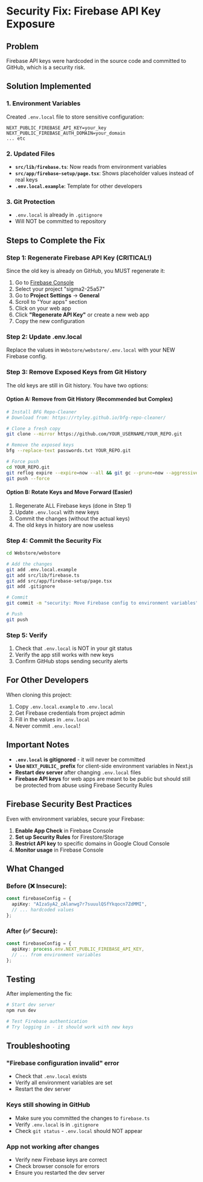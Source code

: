 # Security Fix: Firebase API Key Exposure

## Problem
Firebase API keys were hardcoded in the source code and committed to GitHub, which is a security risk.

## Solution Implemented

### 1. Environment Variables
Created `.env.local` file to store sensitive configuration:
```
NEXT_PUBLIC_FIREBASE_API_KEY=your_key
NEXT_PUBLIC_FIREBASE_AUTH_DOMAIN=your_domain
... etc
```

### 2. Updated Files
- **`src/lib/firebase.ts`**: Now reads from environment variables
- **`src/app/firebase-setup/page.tsx`**: Shows placeholder values instead of real keys
- **`.env.local.example`**: Template for other developers

### 3. Git Protection
- `.env.local` is already in `.gitignore`
- Will NOT be committed to repository

## Steps to Complete the Fix

### Step 1: Regenerate Firebase API Key (CRITICAL!)
Since the old key is already on GitHub, you MUST regenerate it:

1. Go to [Firebase Console](https://console.firebase.google.com/)
2. Select your project "sigma2-25a57"
3. Go to **Project Settings** → **General**
4. Scroll to "Your apps" section
5. Click on your web app
6. Click **"Regenerate API Key"** or create a new web app
7. Copy the new configuration

### Step 2: Update .env.local
Replace the values in `Webstore/webstore/.env.local` with your NEW Firebase config.

### Step 3: Remove Exposed Keys from Git History
The old keys are still in Git history. You have two options:

#### Option A: Remove from Git History (Recommended but Complex)
```bash
# Install BFG Repo-Cleaner
# Download from: https://rtyley.github.io/bfg-repo-cleaner/

# Clone a fresh copy
git clone --mirror https://github.com/YOUR_USERNAME/YOUR_REPO.git

# Remove the exposed keys
bfg --replace-text passwords.txt YOUR_REPO.git

# Force push
cd YOUR_REPO.git
git reflog expire --expire=now --all && git gc --prune=now --aggressive
git push --force
```

#### Option B: Rotate Keys and Move Forward (Easier)
1. Regenerate ALL Firebase keys (done in Step 1)
2. Update `.env.local` with new keys
3. Commit the changes (without the actual keys)
4. The old keys in history are now useless

### Step 4: Commit the Security Fix
```bash
cd Webstore/webstore

# Add the changes
git add .env.local.example
git add src/lib/firebase.ts
git add src/app/firebase-setup/page.tsx
git add .gitignore

# Commit
git commit -m "security: Move Firebase config to environment variables"

# Push
git push
```

### Step 5: Verify
1. Check that `.env.local` is NOT in your git status
2. Verify the app still works with new keys
3. Confirm GitHub stops sending security alerts

## For Other Developers

When cloning this project:

1. Copy `.env.local.example` to `.env.local`
2. Get Firebase credentials from project admin
3. Fill in the values in `.env.local`
4. Never commit `.env.local`!

## Important Notes

- **`.env.local` is gitignored** - it will never be committed
- **Use `NEXT_PUBLIC_` prefix** for client-side environment variables in Next.js
- **Restart dev server** after changing `.env.local` files
- **Firebase API keys** for web apps are meant to be public but should still be protected from abuse using Firebase Security Rules

## Firebase Security Best Practices

Even with environment variables, secure your Firebase:

1. **Enable App Check** in Firebase Console
2. **Set up Security Rules** for Firestore/Storage
3. **Restrict API key** to specific domains in Google Cloud Console
4. **Monitor usage** in Firebase Console

## What Changed

### Before (❌ Insecure):
```typescript
const firebaseConfig = {
  apiKey: "AIzaSyA2_zAlanwg7r7suuulQSfYkqocn7ZdMMI",
  // ... hardcoded values
};
```

### After (✅ Secure):
```typescript
const firebaseConfig = {
  apiKey: process.env.NEXT_PUBLIC_FIREBASE_API_KEY,
  // ... from environment variables
};
```

## Testing

After implementing the fix:

```bash
# Start dev server
npm run dev

# Test Firebase authentication
# Try logging in - it should work with new keys
```

## Troubleshooting

### "Firebase configuration invalid" error
- Check that `.env.local` exists
- Verify all environment variables are set
- Restart the dev server

### Keys still showing in GitHub
- Make sure you committed the changes to `firebase.ts`
- Verify `.env.local` is in `.gitignore`
- Check `git status` - `.env.local` should NOT appear

### App not working after changes
- Verify new Firebase keys are correct
- Check browser console for errors
- Ensure you restarted the dev server
